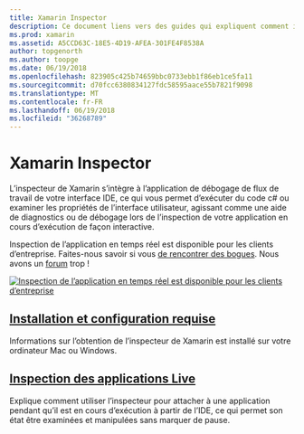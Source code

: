 ```yaml
---
title: Xamarin Inspector
description: Ce document liens vers des guides qui expliquent comment installer et utiliser l’inspecteur de Xamarin pour Explorer et déboguer des applications.
ms.prod: xamarin
ms.assetid: A5CCD63C-18E5-4D19-AFEA-301FE4F8538A
author: topgenorth
ms.author: toopge
ms.date: 06/19/2018
ms.openlocfilehash: 823905c425b74659bbc0733ebb1f86eb1ce5fa11
ms.sourcegitcommit: d70fcc6380834127fdc58595aace55b7821f9098
ms.translationtype: MT
ms.contentlocale: fr-FR
ms.lasthandoff: 06/19/2018
ms.locfileid: "36268789"
---
```

# <a name="xamarin-inspector"></a>Xamarin Inspector

L’inspecteur de Xamarin s’intègre à l’application de débogage de flux de travail de votre interface IDE, ce qui vous permet d’exécuter du code c# ou examiner les propriétés de l’interface utilisateur, agissant comme une aide de diagnostics ou de débogage lors de l’inspection de votre application en cours d’exécution de façon interactive.

Inspection de l’application en temps réel est disponible pour les clients d’entreprise. Faites-nous savoir si vous [de rencontrer des bogues](~/tools/inspector/install.md#reporting-bugs). Nous avons un [forum](https://forums.xamarin.com/categories/inspector) trop !

[![](images/interactive-1.0.0-bike-inspect-3d-small.png "Inspection de l’application en temps réel est disponible pour les clients d’entreprise")](images/interactive-1.0.0-bike-inspect-3d.png#lightbox)

## <a name="installation-and-requirementstoolsinspectorinstallmd"></a>[Installation et configuration requise](~/tools/inspector/install.md)

Informations sur l’obtention de l’inspecteur de Xamarin est installé sur votre ordinateur Mac ou Windows.

## <a name="inspecting-live-applicationstoolsinspectorinspectmd"></a>[Inspection des applications Live](~/tools/inspector/inspect.md)

Explique comment utiliser l’inspecteur pour attacher à une application pendant qu’il est en cours d’exécution à partir de l’IDE, ce qui permet son état être examinées et manipulées sans marquer de pause.


